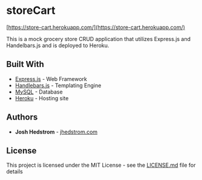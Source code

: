 # storeCart

[https://store-cart.herokuapp.com/](https://store-cart.herokuapp.com/)

This is a mock grocery store CRUD application that utilizes Express.js and Handelbars.js and is deployed to Heroku.

## Built With

* [Express.js](http://http://expressjs.com/) - Web Framework
* [Handlebars.js](https://http://handlebarsjs.com/) - Templating Engine
* [MySQL](https://www.mysql.com) - Database
* [Heroku](https://http://heroku.com/) - Hosting site

## Authors

* **Josh Hedstrom** - [jhedstrom.com](https://jhedstrom.com)

## License

This project is licensed under the MIT License - see the [LICENSE.md](LICENSE.md) file for details
